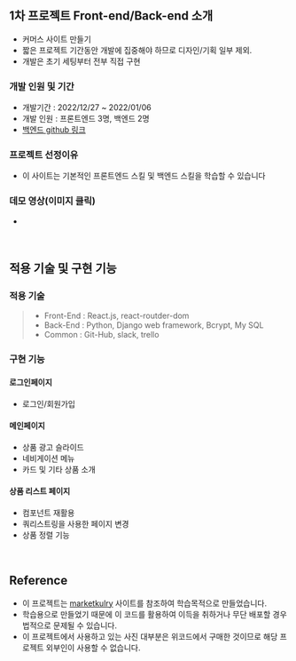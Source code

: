 ## 1차 프로젝트 Front-end/Back-end 소개
- 커머스 사이트 만들기
- 짧은 프로젝트 기간동안 개발에 집중해야 하므로 디자인/기획 일부 제외.
- 개발은 초기 세팅부터 전부 직접 구현

### 개발 인원 및 기간
- 개발기간 : 2022/12/27 ~ 2022/01/06
- 개발 인원 : 프론트엔드 3명, 백엔드 2명
- [백엔드 github 링크]("")

### 프로젝트 선정이유
- 이 사이트는 기본적인 프론트엔드 스킬 및 백엔드 스킬을 학습할 수 있습니다

### 데모 영상(이미지 클릭)

-

<br>

## 적용 기술 및 구현 기능

### 적용 기술

> - Front-End : React.js, react-routder-dom
> - Back-End : Python, Django web framework, Bcrypt, My SQL
> - Common : Git-Hub, slack, trello

### 구현 기능

#### 로그인페이지
- 로그인/회원가입

#### 메인페이지
- 상품 광고 슬라이드
- 네비게이션 메뉴
- 카드 및 기타 상품 소개

#### 상품 리스트 페이지
- 컴포넌트 재활용
- 쿼리스트링을 사용한 페이지 변경
- 상품 정렬 기능

<br>

## Reference

- 이 프로젝트는 [marketkulry](https://www.kurly.com/) 사이트를 참조하여 학습목적으로 만들었습니다.
- 학습용으로 만들었기 때문에 이 코드를 활용하여 이득을 취하거나 무단 배포할 경우 법적으로 문제될 수 있습니다.
- 이 프로젝트에서 사용하고 있는 사진 대부분은 위코드에서 구매한 것이므로 해당 프로젝트 외부인이 사용할 수 없습니다.
